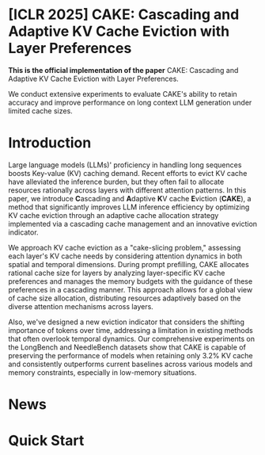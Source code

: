 # [ICLR 2025] CAKE: Cascading and Adaptive KV Cache Eviction with Layer Preferences

**This is the official implementation of the paper** CAKE: Cascading and Adaptive KV Cache Eviction with Layer Preferences.

We conduct extensive experiments to evaluate CAKE's ability to retain accuracy and improve performance on long context LLM generation under limited cache sizes.

# Introduction

Large language models (LLMs)' proficiency in handling long sequences boosts Key-value (KV) caching demand. Recent efforts to evict KV cache have alleviated the inference burden, but they often fail to allocate resources rationally across layers with different attention patterns. In this paper, we introduce **C**ascading and **A**daptive **K**V cache **E**viction (**CAKE**), a method that significantly improves LLM inference efficiency by optimizing KV cache eviction through an adaptive cache allocation strategy implemented via a cascading cache management and an innovative eviction indicator.

We approach KV cache eviction as a "cake-slicing problem," assessing each layer's KV cache needs by considering attention dynamics in both spatial and temporal dimensions. During prompt prefilling, CAKE allocates rational cache size for layers by analyzing layer-specific KV cache preferences and manages the memory budgets with the guidance of these preferences in a cascading manner. This approach allows for a global view of cache size allocation, distributing resources adaptively based on the diverse attention mechanisms across layers.

Also, we've designed a new eviction indicator that considers the shifting importance of tokens over time, addressing a limitation in existing methods that often overlook temporal dynamics. Our comprehensive experiments on the LongBench and NeedleBench datasets show that CAKE is capable of preserving the performance of models when retaining only 3.2% KV cache and consistently outperforms current baselines across various models and memory constraints, especially in low-memory situations.

# News

# Quick Start
